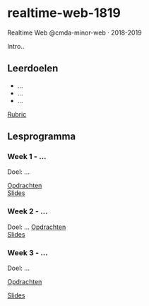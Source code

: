 # realtime-web-1819
Realtime Web @cmda-minor-web · 2018-2019

Intro..

## Leerdoelen
- _..._
- _..._
- _..._

[Rubric](https://docs.google.com/spreadsheets/d/e/2PACX-1vTO-pc2UMvpT0pUjt6NJeckc5N9E7QvCxEfVJW1JjuM0m_9MM8ra05J0s6br486Rocz5JVMhAX_C37_/pubhtml?gid=0&single=true)

## Lesprogramma

### Week 1 - ...

Doel: ...

[Opdrachten](...)  
[Slides](...)  


### Week 2 - ...  

Doel: ... 
[Opdrachten]()  
[Slides]()


### Week 3 - ... 

Doel: ...

[Opdrachten](...)

[Slides]()


<!-- Add a link to your live demo in Github Pages 🌐-->

<!-- ☝️ replace this description with a description of your own work -->

<!-- Add a nice image here at the end of the week, showing off your shiny frontend 📸 -->

<!-- Maybe a table of contents here? 📚 -->

<!-- How about a section that describes how to install this project? 🤓 -->

<!-- ...but how does one use this project? What are its features 🤔 -->

<!-- What external data source is featured in your project and what are its properties 🌠 -->

<!-- Maybe a checklist of done stuff and stuff still on your wishlist? ✅ -->

<!-- How about a license here? 📜 (or is it a licence?) 🤷 -->
